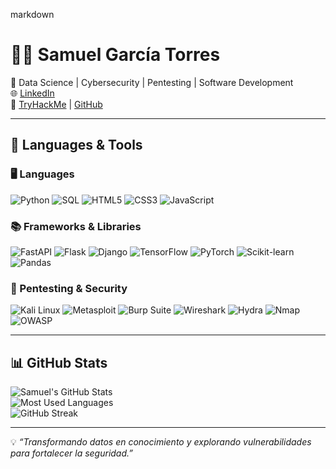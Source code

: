 markdown
# 👨‍💻 Samuel García Torres  

📌 Data Science | Cybersecurity | Pentesting | Software Development  
🌐 [LinkedIn](https://www.linkedin.com/in/samuelgarciatorres-datascience-cybersecurity)  
🔗 [TryHackMe](https://tryhackme.com/p/samuelpentesting) | [GitHub](https://github.com/samuel1599gt)  

---

## 🚀 Languages & Tools  

### 🖥️ Languages
![Python](https://img.shields.io/badge/Python-3776AB?style=for-the-badge&logo=python&logoColor=white)
![SQL](https://img.shields.io/badge/SQL-4479A1?style=for-the-badge&logo=postgresql&logoColor=white)
![HTML5](https://img.shields.io/badge/HTML5-E34F26?style=for-the-badge&logo=html5&logoColor=white)
![CSS3](https://img.shields.io/badge/CSS3-1572B6?style=for-the-badge&logo=css3&logoColor=white)
![JavaScript](https://img.shields.io/badge/JavaScript-F7DF1E?style=for-the-badge&logo=javascript&logoColor=black)

### 📚 Frameworks & Libraries
![FastAPI](https://img.shields.io/badge/FastAPI-009688?style=for-the-badge&logo=fastapi&logoColor=white)
![Flask](https://img.shields.io/badge/Flask-000000?style=for-the-badge&logo=flask&logoColor=white)
![Django](https://img.shields.io/badge/Django-092E20?style=for-the-badge&logo=django&logoColor=white)
![TensorFlow](https://img.shields.io/badge/TensorFlow-FF6F00?style=for-the-badge&logo=tensorflow&logoColor=white)
![PyTorch](https://img.shields.io/badge/PyTorch-EE4C2C?style=for-the-badge&logo=pytorch&logoColor=white)
![Scikit-learn](https://img.shields.io/badge/Scikit--learn-F7931E?style=for-the-badge&logo=scikit-learn&logoColor=white)
![Pandas](https://img.shields.io/badge/Pandas-150458?style=for-the-badge&logo=pandas&logoColor=white)

### 🔐 Pentesting & Security
![Kali Linux](https://img.shields.io/badge/Kali_Linux-557C94?style=for-the-badge&logo=kalilinux&logoColor=white)
![Metasploit](https://img.shields.io/badge/Metasploit-2E8B57?style=for-the-badge&logo=metasploit&logoColor=white)
![Burp Suite](https://img.shields.io/badge/Burp_Suite-F47F24?style=for-the-badge&logo=burpsuite&logoColor=white)
![Wireshark](https://img.shields.io/badge/Wireshark-1679A7?style=for-the-badge&logo=wireshark&logoColor=white)
![Hydra](https://img.shields.io/badge/Hydra-333333?style=for-the-badge)
![Nmap](https://img.shields.io/badge/Nmap-4682B4?style=for-the-badge)
![OWASP](https://img.shields.io/badge/OWASP-000000?style=for-the-badge&logo=owasp&logoColor=white)

---

## 📊 GitHub Stats  

![Samuel's GitHub Stats](https://github-readme-stats.vercel.app/api?username=samuel1599gt&show_icons=true&theme=radical)  
![Most Used Languages](https://github-readme-stats.vercel.app/api/top-langs/?username=samuel1599gt&layout=compact&theme=radical)  
![GitHub Streak](https://streak-stats.demolab.com?user=samuel1599gt&theme=radical&hide_border=false)  

---

💡 *“Transformando datos en conocimiento y explorando vulnerabilidades para fortalecer la seguridad.”*
